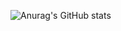 ![Anurag's GitHub stats](https://github-readme-stats.vercel.app/api?username=gubalero&show_icons=true&theme=tokyonight&count_private=true&hide=stars,issues&locale=pt-br&include_all_commits=true)
